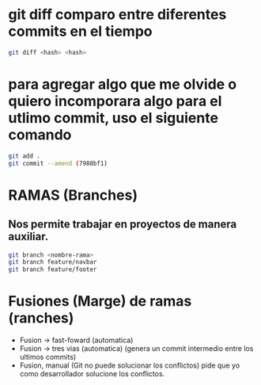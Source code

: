 # git diff comparo entre diferentes commits en el tiempo

```sh
git diff <hash> <hash>
```
# para agregar algo que me olvide o quiero incomporara algo para el utlimo commit, uso el siguiente comando 

```sh
git add . 
git commit --amend (7988bf1)

```

# RAMAS (Branches)
## Nos permite trabajar en proyectos de manera auxiliar.

```sh
git branch <nombre-rama>
git branch feature/navbar
git branch feature/footer
```

# Fusiones (Marge) de ramas (ranches)

* Fusion -> fast-foward (automatica)
* Fusion -> tres vias (automatica) (genera un commit intermedio entre los ultimos commits)
* Fusion, manual (Git no puede solucionar los conflictos) pide que yo como desarrollador solucione los conflictos.
